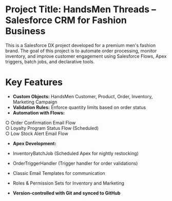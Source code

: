 # Project Title: HandsMen Threads – Salesforce CRM for Fashion Business
This is a Salesforce DX project developed for a premium men's fashion brand. The goal of this project is to automate order processing, monitor inventory, and improve customer engagement using Salesforce Flows, Apex triggers, batch jobs, and declarative tools.

# __Key Features__


- __Custom Objects:__ HandsMen Customer, Product, Order, Inventory, Marketing Campaign
- __Validation Rules:__ Enforce quantity limits based on order status
- __Automation with Flows:__
   
 ○ Order Confirmation Email Flow                                                         
 ○ Loyalty Program Status Flow (Scheduled)   
 ○ Low Stock Alert Email Flow  
 
 

- __Apex Development:__
- InventoryBatchJob (Scheduled Apex for nightly restocking)
- OrderTriggerHandler (Trigger handler for order validations)
- Classic Email Templates for communication
- Roles & Permission Sets for Inventory and Marketing
  
- __Version-controlled with Git and synced to GitHub__
